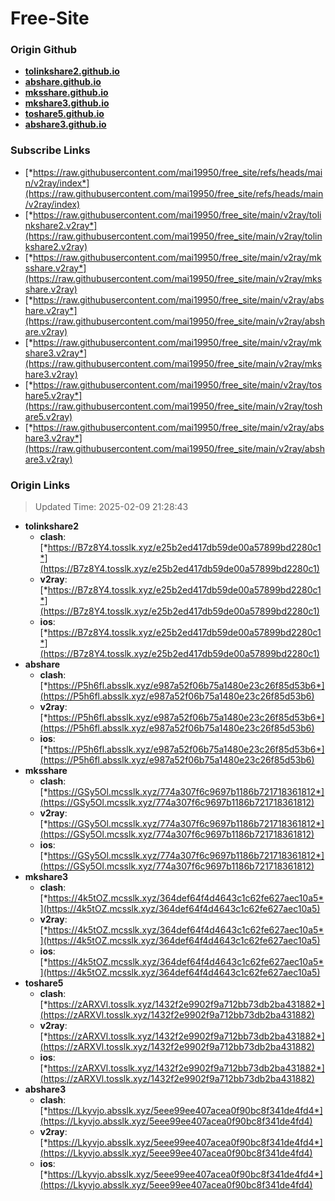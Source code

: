 # Free-Site

### Origin Github

- [**tolinkshare2.github.io**](https://github.com/tolinkshare2/tolinkshare2.github.io)
- [**abshare.github.io**](https://github.com/abshare/abshare.github.io)
- [**mksshare.github.io**](https://github.com/mksshare/mksshare.github.io)
- [**mkshare3.github.io**](https://github.com/mkshare3/mkshare3.github.io)
- [**toshare5.github.io**](https://github.com/toshare5/toshare5.github.io)
- [**abshare3.github.io**](https://github.com/abshare3/abshare3.github.io)

### Subscribe Links

- [*https://raw.githubusercontent.com/mai19950/free_site/refs/heads/main/v2ray/index*](https://raw.githubusercontent.com/mai19950/free_site/refs/heads/main/v2ray/index)
- [*https://raw.githubusercontent.com/mai19950/free_site/main/v2ray/tolinkshare2.v2ray*](https://raw.githubusercontent.com/mai19950/free_site/main/v2ray/tolinkshare2.v2ray)
- [*https://raw.githubusercontent.com/mai19950/free_site/main/v2ray/mksshare.v2ray*](https://raw.githubusercontent.com/mai19950/free_site/main/v2ray/mksshare.v2ray)
- [*https://raw.githubusercontent.com/mai19950/free_site/main/v2ray/abshare.v2ray*](https://raw.githubusercontent.com/mai19950/free_site/main/v2ray/abshare.v2ray)
- [*https://raw.githubusercontent.com/mai19950/free_site/main/v2ray/mkshare3.v2ray*](https://raw.githubusercontent.com/mai19950/free_site/main/v2ray/mkshare3.v2ray)
- [*https://raw.githubusercontent.com/mai19950/free_site/main/v2ray/toshare5.v2ray*](https://raw.githubusercontent.com/mai19950/free_site/main/v2ray/toshare5.v2ray)
- [*https://raw.githubusercontent.com/mai19950/free_site/main/v2ray/abshare3.v2ray*](https://raw.githubusercontent.com/mai19950/free_site/main/v2ray/abshare3.v2ray)

### Origin Links

> Updated Time: 2025-02-09 21:28:43

- **tolinkshare2**
  - **clash**: [*https://B7z8Y4.tosslk.xyz/e25b2ed417db59de00a57899bd2280c1*](https://B7z8Y4.tosslk.xyz/e25b2ed417db59de00a57899bd2280c1)
  - **v2ray**: [*https://B7z8Y4.tosslk.xyz/e25b2ed417db59de00a57899bd2280c1*](https://B7z8Y4.tosslk.xyz/e25b2ed417db59de00a57899bd2280c1)
  - **ios**: [*https://B7z8Y4.tosslk.xyz/e25b2ed417db59de00a57899bd2280c1*](https://B7z8Y4.tosslk.xyz/e25b2ed417db59de00a57899bd2280c1)
- **abshare**
  - **clash**: [*https://P5h6fl.absslk.xyz/e987a52f06b75a1480e23c26f85d53b6*](https://P5h6fl.absslk.xyz/e987a52f06b75a1480e23c26f85d53b6)
  - **v2ray**: [*https://P5h6fl.absslk.xyz/e987a52f06b75a1480e23c26f85d53b6*](https://P5h6fl.absslk.xyz/e987a52f06b75a1480e23c26f85d53b6)
  - **ios**: [*https://P5h6fl.absslk.xyz/e987a52f06b75a1480e23c26f85d53b6*](https://P5h6fl.absslk.xyz/e987a52f06b75a1480e23c26f85d53b6)
- **mksshare**
  - **clash**: [*https://GSy5Ol.mcsslk.xyz/774a307f6c9697b1186b721718361812*](https://GSy5Ol.mcsslk.xyz/774a307f6c9697b1186b721718361812)
  - **v2ray**: [*https://GSy5Ol.mcsslk.xyz/774a307f6c9697b1186b721718361812*](https://GSy5Ol.mcsslk.xyz/774a307f6c9697b1186b721718361812)
  - **ios**: [*https://GSy5Ol.mcsslk.xyz/774a307f6c9697b1186b721718361812*](https://GSy5Ol.mcsslk.xyz/774a307f6c9697b1186b721718361812)
- **mkshare3**
  - **clash**: [*https://4k5tOZ.mcsslk.xyz/364def64f4d4643c1c62fe627aec10a5*](https://4k5tOZ.mcsslk.xyz/364def64f4d4643c1c62fe627aec10a5)
  - **v2ray**: [*https://4k5tOZ.mcsslk.xyz/364def64f4d4643c1c62fe627aec10a5*](https://4k5tOZ.mcsslk.xyz/364def64f4d4643c1c62fe627aec10a5)
  - **ios**: [*https://4k5tOZ.mcsslk.xyz/364def64f4d4643c1c62fe627aec10a5*](https://4k5tOZ.mcsslk.xyz/364def64f4d4643c1c62fe627aec10a5)
- **toshare5**
  - **clash**: [*https://zARXVl.tosslk.xyz/1432f2e9902f9a712bb73db2ba431882*](https://zARXVl.tosslk.xyz/1432f2e9902f9a712bb73db2ba431882)
  - **v2ray**: [*https://zARXVl.tosslk.xyz/1432f2e9902f9a712bb73db2ba431882*](https://zARXVl.tosslk.xyz/1432f2e9902f9a712bb73db2ba431882)
  - **ios**: [*https://zARXVl.tosslk.xyz/1432f2e9902f9a712bb73db2ba431882*](https://zARXVl.tosslk.xyz/1432f2e9902f9a712bb73db2ba431882)
- **abshare3**
  - **clash**: [*https://Lkyvjo.absslk.xyz/5eee99ee407acea0f90bc8f341de4fd4*](https://Lkyvjo.absslk.xyz/5eee99ee407acea0f90bc8f341de4fd4)
  - **v2ray**: [*https://Lkyvjo.absslk.xyz/5eee99ee407acea0f90bc8f341de4fd4*](https://Lkyvjo.absslk.xyz/5eee99ee407acea0f90bc8f341de4fd4)
  - **ios**: [*https://Lkyvjo.absslk.xyz/5eee99ee407acea0f90bc8f341de4fd4*](https://Lkyvjo.absslk.xyz/5eee99ee407acea0f90bc8f341de4fd4)

